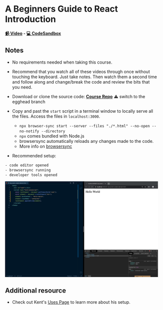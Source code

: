 # A Beginners Guide to React Introduction

#### [📹 Video]() - [💻 CodeSandbox](https://egghead.io/lessons/react-v2-00-a-beginners-guide-to-react-introduction?pl=a-beginners-guide-to-react-v2-6c4d)

## Notes 

- No requirements needed when taking this course.
- Recommend that you watch all of these videos through once without touching the keyboard. Just take notes. Then watch them a second time and follow along and change/break the code and review the bits that you need.
- Download or clone the source code: [**Course Repo**](https://github.com/kentcdodds/beginners-guide-to-react/tree/egghead) **⚠** switch to the egghead branch


- Copy and past the `start` script in a terminal window to locally serve all the files. Access the files in `localhost:3000`.
  - `npx browser-sync start --server --files "./*.html" --no-open --no-notify --directory`
  - `npx` comes bundled with Node.js
  - browsersync automatically reloads any changes made to the code.
  - More info on [browsersync](https://github.com/wesbos/browser-sync-remote-example)

- Recommended setup:

```
- code editor opened
- browsersync running
- developer tools opened
```

![img](/images/setup.png)

## Additional resource

- Check out Kent's [Uses Page](https://kentcdodds.com/uses/) to learn more about his setup.
